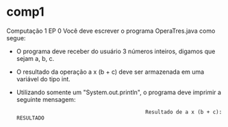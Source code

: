 # comp1
Computação 1
EP 0 
Você deve escrever o programa OperaTres.java como segue: 

- O programa deve receber do usuário 3 números inteiros, digamos que sejam a, b, c.

- O resultado da operação a x (b + c) deve ser armazenada em uma variável do tipo int.

- Utilizando somente um "System.out.println", o programa deve imprimir a seguinte mensagem: 

                                                Resultado de a x (b + c): RESULTADO
